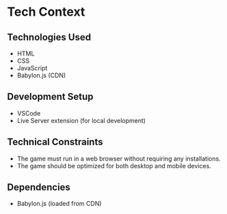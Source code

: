 # Tech Context

## Technologies Used
-   HTML
-   CSS
-   JavaScript
-   Babylon.js (CDN)

## Development Setup
-   VSCode
-   Live Server extension (for local development)

## Technical Constraints
-   The game must run in a web browser without requiring any installations.
-   The game should be optimized for both desktop and mobile devices.

## Dependencies
-   Babylon.js (loaded from CDN)
